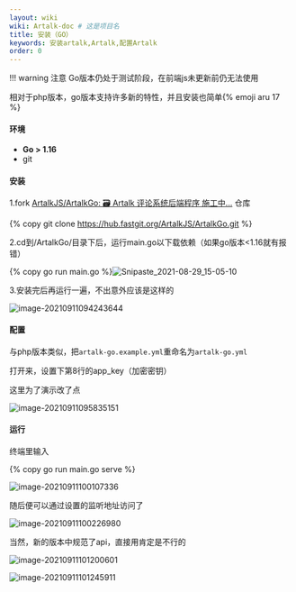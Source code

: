 ```yaml
---
layout: wiki
wiki: Artalk-doc # 这是项目名
title: 安装（GO）
keywords: 安装artalk,Artalk,配置Artalk
order: 0
---
```


!!! warning 注意
    Go版本仍处于测试阶段，在前端js未更新前仍无法使用

相对于php版本，go版本支持许多新的特性，并且安装也简单{% emoji aru 17 %}

#### 环境

- **Go > 1.16**
- git

#### 安装

1.fork [ArtalkJS/ArtalkGo: 🗃 Artalk 评论系统后端程序 施工中...](https://github.com/ArtalkJS/ArtalkGo) 仓库

{% copy git clone https://hub.fastgit.org/ArtalkJS/ArtalkGo.git %}

2.cd到/ArtalkGo/目录下后，运行main.go以下载依赖（如果go版本<1.16就有报错）

{% copy go run main.go %}![Snipaste_2021-08-29_15-05-10](https://i0.hdslb.com/bfs/album/7e67e4bbe1de13df28547fe2427db965cf99fb30.png@.webp)

3.安装完后再运行一遍，不出意外应该是这样的

![image-20210911094243644](https://i0.hdslb.com/bfs/album/7cdf91869089ca65e31daaa4228cafb6e36d8941.png@.webp)

#### 配置

与php版本类似，把`artalk-go.example.yml`重命名为`artalk-go.yml`

打开来，设置下第8行的app_key（加密密钥）

这里为了演示改了点

![image-20210911095835151](https://i0.hdslb.com/bfs/album/b42021a48f273df687c93150860c1cc84242ac6e.png@.webp)

#### 运行

终端里输入

{% copy go run main.go serve %}

![image-20210911100107336](https://asstes.thun888.xyz/file/pic-bed/2021/09/c8449d00b4edf72cf9695db7e5b07dd5.png)

随后便可以通过设置的监听地址访问了

![image-20210911100226980](https://asstes.thun888.xyz/file/pic-bed/2021/09/934d8c97a469f39bb8d3d05a283e1356.png)

当然，新的版本中规范了api，直接用肯定是不行的

![image-20210911101200601](https://asstes.thun888.xyz/file/pic-bed/2021/09/90ce9be3b670668dedbf415bc0eff900.png)

![image-20210911101245911](https://asstes.thun888.xyz/file/pic-bed/2021/09/c429332083d37800f740dff38378f5dc.png)